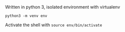 Written in python 3, isolated environment with virtualenv

`python3 -m venv env`

Activate the shell with `source env/bin/activate`